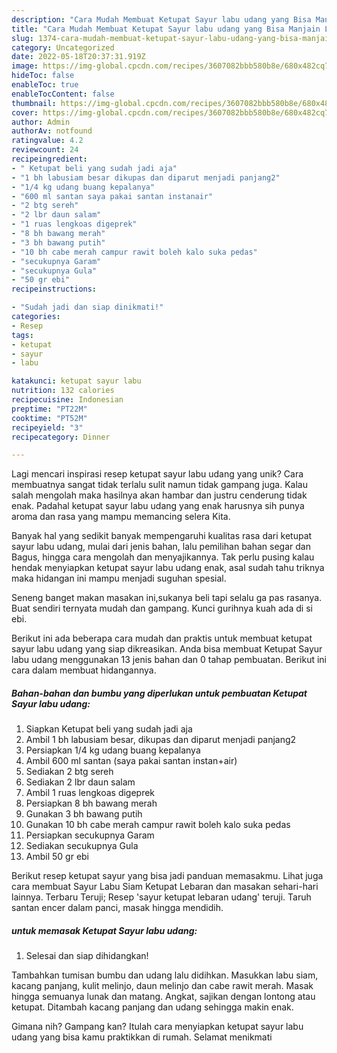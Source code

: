 ```yaml
---
description: "Cara Mudah Membuat Ketupat Sayur labu udang yang Bisa Manjain Lidah"
title: "Cara Mudah Membuat Ketupat Sayur labu udang yang Bisa Manjain Lidah"
slug: 1374-cara-mudah-membuat-ketupat-sayur-labu-udang-yang-bisa-manjain-lidah
category: Uncategorized
date: 2022-05-18T20:37:31.919Z
image: https://img-global.cpcdn.com/recipes/3607082bbb580b8e/680x482cq70/ketupat-sayur-labu-udang-foto-resep-utama.jpg
hideToc: false
enableToc: true
enableTocContent: false
thumbnail: https://img-global.cpcdn.com/recipes/3607082bbb580b8e/680x482cq70/ketupat-sayur-labu-udang-foto-resep-utama.jpg
cover: https://img-global.cpcdn.com/recipes/3607082bbb580b8e/680x482cq70/ketupat-sayur-labu-udang-foto-resep-utama.jpg
author: Admin
authorAv: notfound
ratingvalue: 4.2
reviewcount: 24
recipeingredient:
- " Ketupat beli yang sudah jadi aja"
- "1 bh labusiam besar dikupas dan diparut menjadi panjang2"
- "1/4 kg udang buang kepalanya"
- "600 ml santan saya pakai santan instanair"
- "2 btg sereh"
- "2 lbr daun salam"
- "1 ruas lengkoas digeprek"
- "8 bh bawang merah"
- "3 bh bawang putih"
- "10 bh cabe merah campur rawit boleh kalo suka pedas"
- "secukupnya Garam"
- "secukupnya Gula"
- "50 gr ebi"
recipeinstructions:

- "Sudah jadi dan siap dinikmati!"
categories:
- Resep
tags:
- ketupat
- sayur
- labu

katakunci: ketupat sayur labu 
nutrition: 132 calories
recipecuisine: Indonesian
preptime: "PT22M"
cooktime: "PT52M"
recipeyield: "3"
recipecategory: Dinner

---
```





Lagi mencari inspirasi resep ketupat sayur labu udang yang unik? Cara membuatnya sangat tidak terlalu sulit namun tidak gampang juga. Kalau salah mengolah maka hasilnya akan hambar dan justru cenderung tidak enak. Padahal ketupat sayur labu udang yang enak harusnya sih punya aroma dan rasa yang mampu memancing selera Kita.





Banyak hal yang sedikit banyak mempengaruhi kualitas rasa dari ketupat sayur labu udang, mulai dari jenis bahan, lalu pemilihan bahan segar dan Bagus, hingga cara mengolah dan menyajikannya. Tak perlu pusing kalau hendak menyiapkan ketupat sayur labu udang enak,      asal sudah tahu triknya maka hidangan ini mampu menjadi suguhan spesial.














Seneng banget makan masakan ini,sukanya beli tapi selalu ga pas rasanya. Buat sendiri ternyata mudah dan gampang. Kunci gurihnya kuah ada di si ebi.






Berikut ini ada beberapa cara mudah dan praktis untuk membuat ketupat sayur labu udang yang siap dikreasikan. Anda bisa membuat Ketupat Sayur labu udang menggunakan 13 jenis bahan dan 0 tahap pembuatan. Berikut ini cara dalam membuat hidangannya.

<!--inarticleads1-->

##### Bahan-bahan dan bumbu yang diperlukan untuk pembuatan Ketupat Sayur labu udang:

1. Siapkan  Ketupat beli yang sudah jadi aja
1. Ambil 1 bh labusiam besar, dikupas dan diparut menjadi panjang2
1. Persiapkan 1/4 kg udang buang kepalanya
1. Ambil 600 ml santan (saya pakai santan instan+air)
1. Sediakan 2 btg sereh
1. Sediakan 2 lbr daun salam
1. Ambil 1 ruas lengkoas digeprek
1. Persiapkan 8 bh bawang merah
1. Gunakan 3 bh bawang putih
1. Gunakan 10 bh cabe merah campur rawit boleh kalo suka pedas
1. Persiapkan secukupnya Garam
1. Sediakan secukupnya Gula
1. Ambil 50 gr ebi


Berikut resep ketupat sayur yang bisa jadi panduan memasakmu. Lihat juga cara membuat Sayur Labu Siam Ketupat Lebaran dan masakan sehari-hari lainnya. Terbaru Teruji; Resep &#39;sayur ketupat lebaran udang&#39; teruji. Taruh santan encer dalam panci, masak hingga mendidih. 

<!--inarticleads2-->

#####  untuk memasak Ketupat Sayur labu udang:


1. Selesai dan siap dihidangkan!

Tambahkan tumisan bumbu dan udang lalu didihkan. Masukkan labu siam, kacang panjang, kulit melinjo, daun melinjo dan cabe rawit merah. Masak hingga semuanya lunak dan matang. Angkat, sajikan dengan lontong atau ketupat. Ditambah kacang panjang dan udang sehingga makin enak. 

Gimana nih? Gampang kan? Itulah cara menyiapkan ketupat sayur labu udang yang bisa kamu praktikkan di rumah. Selamat menikmati
